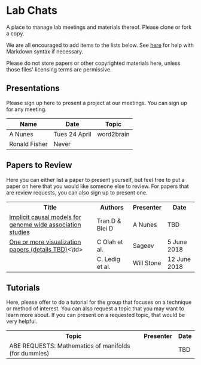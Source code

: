 # Lab Chats

A place to manage lab meetings and materials thereof. Please clone or fork a copy.

We are all encouraged to add items to the lists below. See [here](http://daringfireball.net/projects/markdown) for help with Markdown syntax if necessary.

Please do not store papers or other copyrighted materials here, unless those files' licensing terms are permissive.

## Presentations 

Please sign up here to present a project at our meetings. You can sign up for any meeting.

|     Name       |      Date      |   Topic    |
|----------------|----------------|------------|
| A Nunes        |  Tues 24 April | word2brain |
| Ronald Fisher  |      Never     |            |


## Papers to Review

Here you can either list a paper to present yourself, but feel free to put a paper on here that you would like someone else to review. For papers that are review requests, you can also sign up to present one.

<table>
  <tr>
    <th>Title</th>
    <th>Authors</th>
    <th>Presenter</th>
    <th>Date</th>
  </tr>
  
  <tr>
    <td><a href="https://openreview.net/forum?id=SyELrEeAb">Implicit causal models for genome wide association studies</a></td>
    <td>Tran D & Blei D </td>
    <td>A Nunes</td>
    <td>TBD</td>
  </tr>
  <tr>
    <td><a href="https://distill.pub">One or more visualization papers (details TBD)</a><\td>
    <td> C Olah et al. </td>
    <td> Sageev </td>
    <td> 5 June 2018 </td>
  </tr>
  <tr>
    <td><a href="https://arxiv.org/abs/1609.04802" Photorealistic SuperRes with GANs </a></td>
    <td> C. Ledig et al. </td>
    <td> Will Stone </td>
    <td> 12 June 2018 </td>
</table>

## Tutorials

Here, please offer to do a tutorial for the group that focuses on a technique or method of interest. You can also request a topic that you may want to learn more about. If you can present on a requested topic, that would be very helpful.

<table>
  <tr>
    <th>Topic</th>
    <th>Presenter</th>
    <th>Date</th>
  </tr>
  
  <tr>
    <td>ABE REQUESTS: Mathematics of manifolds (for dummies)</td>
    <td></td>
    <td>TBD</td>
  </tr>
</table>
